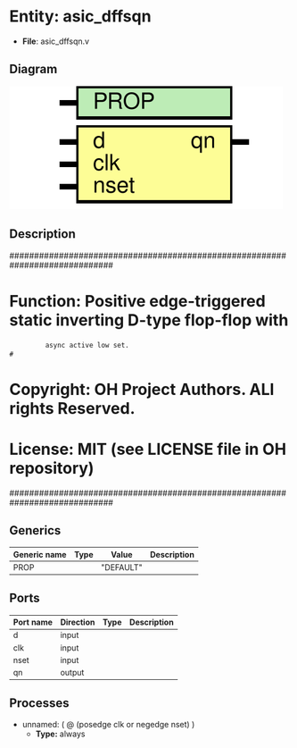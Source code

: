 # Entity: asic_dffsqn

- **File**: asic_dffsqn.v
## Diagram

![Diagram](asic_dffsqn.svg "Diagram")
## Description

#############################################################################
# Function:  Positive edge-triggered static inverting D-type flop-flop with #
             async active low set.                                          #
# Copyright: OH Project Authors. ALl rights Reserved.                       #
# License:   MIT (see LICENSE file in OH repository)                        #
#############################################################################

## Generics

| Generic name | Type | Value     | Description |
| ------------ | ---- | --------- | ----------- |
| PROP         |      | "DEFAULT" |             |
## Ports

| Port name | Direction | Type | Description |
| --------- | --------- | ---- | ----------- |
| d         | input     |      |             |
| clk       | input     |      |             |
| nset      | input     |      |             |
| qn        | output    |      |             |
## Processes
- unnamed: ( @ (posedge clk or negedge nset) )
  - **Type:** always
